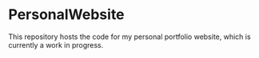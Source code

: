 # PersonalWebsite

This repository hosts the code for my personal portfolio website, which is currently a work in progress.
